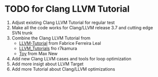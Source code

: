 TODO for Clang LLVM Tutorial
======================

1. Adjust existing Clang LLVM Tutorial for regular test
2. Make all the code works for Clang/LLVM release 3.7 and cutting edge SVN trunk
3. Combine the Clang LLVM Tutorial from
   - [LLVM-Tutorial](https://github.com/fabriceleal/llvm-tutorials) from Fabrice Ferreira Leal
   - [LLVM_Tutorials](https://github.com/r7kamura/llvm_tutorials) fro r7kamura
   - [Toy](https://github.com/maxsnew/kaleidoscope/blob/master/toy.cpp) from Max New
4. Add new Clang LLVM cases and tools for loop optimization
5. Add more insigt about LLVM Target
6. Add more Tutorial about Clang/LLVM optimizations
